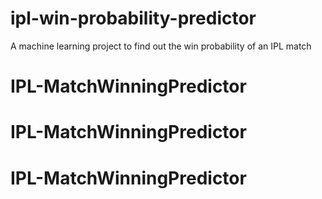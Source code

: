 # ipl-win-probability-predictor
A machine learning project to find out the win probability of an IPL match
# IPL-MatchWinningPredictor
# IPL-MatchWinningPredictor
# IPL-MatchWinningPredictor
